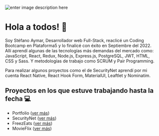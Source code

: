 ![enter image description here](https://lh3.googleusercontent.com/vCD3SSyj10brWJ5Yx1hPfkCOlCCwOe8j1c8QHL-y9pLiCtJvLAcaaPCmpQoqo7dDbXdOc_JbUz5zohYoVL7PP_37OZDn6-Jrv1tOWHjdIXv0E9pIziRUdJxQEEnrHhS6HIoTBlTZd5E9AA8fMbl320K7fdDgFrB4mw2fOhOBRCFCBhlx7O1GBkNXZkejzIdLh9H9AGSH_Yn0e2MIzoTfHEJetYxT1wnCd00KC_xTQuSJrPzEN-vnUQjoLPqnKr7OC13S_P5q9LHcBy1M_KmGZF6r5aZ3dNgGErROyTjCXsZH9tSMorEI33X9niTIPgqCCRHf68qQ1YziB6akJ70_amWjFEfUs7UQqjxJHTS-010ME_WEBdZ8dQXgPjImOO9bee-PWKJhnhB6yo5UMxeuXuGyWUzTxJRQIfmRVwBneLPbmQWCODQd6x8e3aMEmOO0u0-PPkXDoe4vxHD2qZOL2CggPsuT0VQyX8-kphyLUGEQ6ox4twE9bjxT9UtjaoQRUCubYWPb1CliusuXotc6EuAlHP3qOsRpkLCFjJIh-mjmExYuamW57K0-z-J6I8dWuvh9vF6pfjrK5t9peUtEZ1441NwBL9e5pWCnqdE-if538QM6lNHOrgAPgwCU4AJeMR_aypFuYDs_ZOH3fvOW3iCBLYJy4rOTuDND8j-B3IuTTjd6iwK_OF5ibj_j1oR4WXBMNpRjIqXydCnjeyjBGh3is9ApwMRVENLRyy-Km9L2TtxZnSCrFiwoqsJ9wDTRZ951Fut0MHHntWDDMCgnT-7VTxD20OCmy7sOtkGDP_V0dyrtYSjjKV9uDl__XyV3eV-bKfAc28U89daOZaGwg695wQbtH8_X7tvVEgFBpOIavtXvFaSmoRsDsyTMZUEJHCu3GHQD56OGYpcjPRB8K073BI8gLDPHJk8BwcXz8wpT_NnuNAEMsAwgTPpvL-CrK6qGlaxuDwEZyjkJYTOE2pQYsxQb_7zWwfoB5ouhu6RssKBW8Rn6sqqc=w1920-h1080-no?authuser=0)

# Hola a todos! 👋

Soy Stéfano Aymar, Desarrollador web Full-Stack, reaclicé un Coding Bootcamp en Plataforma5 y lo finalicé con éxito en Septiembre del 2022.
Allí aprendí algunas de las tecnologías más demandas del mercado como: JavaScript, React, Redux, Node.js, Express.js, PostgreSQL, JWT, HTML, CSS y Sass.
Y metodologías de trabajo como SCRUM y Pair Programming.

Para realizar algunos proyectos como el de SecurityNet aprendí por mi cuenta React Native, React Hook Form, MaterialUI, Leaftlet y Nominatim.

## **Proyectos en los que estuve trabajando hasta la fecha** 💻

- Portfolio ([ver más](https://github.com/SteAymar/portfolio))
- SecurityNet ([ver más](https://github.com/SteAymar/SecurityNet-Frontend))
- FreezEats ([ver más](https://github.com/SteAymar/checkpoint-freezeats))
- MovieFlix ([ver más](https://github.com/SteAymar/Movieflix))
